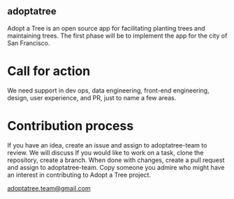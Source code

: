 ## adoptatree
Adopt a Tree is an open source app for facilitating planting trees and maintaining trees. The first phase will be to implement the app for the city of San Francisco.

# Call for action
We need support in dev ops, data engineering, front-end engineering, design, user experience, and PR, just to name a few areas.

# Contribution process
If you have an idea, create an issue and assign to adoptatree-team to review. We will discuss
If you would like to work on a task, clone the repository, create a branch. When done with changes, create a pull request and assign to adoptatree-team. Copy someone you admire who might have an interest in contributing to Adopt a Tree project.

adoptatree.team@gmail.com
